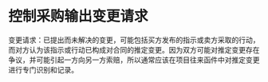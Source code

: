 # 控制采购输出变更请求
变更请求：已提出而未解决的变更，可能包括买方发布的指示或卖方采取的行动，而对方认为该指示或行动已构成对合同的推定变更。因为双方可能对推定变更存在争议，并可能引起一方向另一方索赔，所以通常应该在项目往来函件中对推定变更进行专门识别和记录。